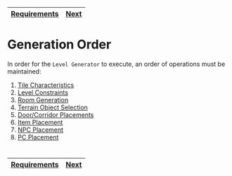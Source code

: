 | [Requirements](../README.md) | [Next](tiles.md) |
| ---------------------------- | ---------------- |

# Generation Order

In order for the `Level Generator` to execute, an order of operations must be maintained:

1. [Tile Characteristics](tiles.md#tile-characteristics)
1. [Level Constraints](levels.md#level-constraints)
1. [Room Generation](rooms.md#room-generation)
1. [Terrain Object Selection](terrain.md#terrain-object-selection)
1. [Door/Corridor Placements](doors.md#doorcorridor-placements)
1. [Item Placement](items.md#item-placement)
1. [NPC Placement](npcs.md#npc-placement)
1. [PC Placement](players.md#pc-placement)

#

| [Requirements](../README.md) | [Next](tiles.md) |
| ---------------------------- | ---------------- |
